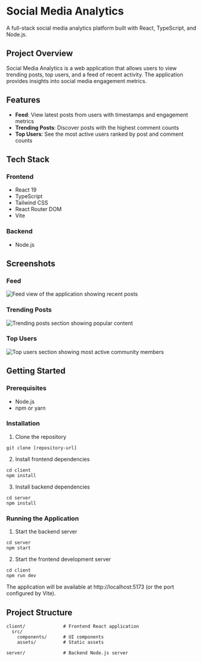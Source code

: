 # Social Media Analytics

A full-stack social media analytics platform built with React, TypeScript, and Node.js.

## Project Overview

Social Media Analytics is a web application that allows users to view trending posts, top users, and a feed of recent activity. The application provides insights into social media engagement metrics.

## Features

-   **Feed**: View latest posts from users with timestamps and engagement metrics
-   **Trending Posts**: Discover posts with the highest comment counts
-   **Top Users**: See the most active users ranked by post and comment counts

## Tech Stack

### Frontend

-   React 19
-   TypeScript
-   Tailwind CSS
-   React Router DOM
-   Vite

### Backend

-   Node.js

## Screenshots

### Feed

![Feed view of the application showing recent posts](feed_screenshot.png)

### Trending Posts

![Trending posts section showing popular content](trending_screenshot.png)

### Top Users

![Top users section showing most active community members](top_users_screenshot.png)

## Getting Started

### Prerequisites

-   Node.js
-   npm or yarn

### Installation

1. Clone the repository

```
git clone [repository-url]
```

2. Install frontend dependencies

```
cd client
npm install
```

3. Install backend dependencies

```
cd server
npm install
```

### Running the Application

1. Start the backend server

```
cd server
npm start
```

2. Start the frontend development server

```
cd client
npm run dev
```

The application will be available at http://localhost:5173 (or the port configured by Vite).

## Project Structure

```
client/              # Frontend React application
  src/
    components/      # UI components
    assets/          # Static assets

server/              # Backend Node.js server
```
